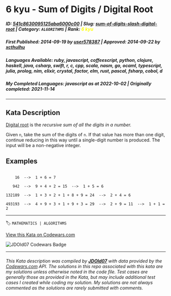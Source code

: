 # 6 kyu - Sum of Digits / Digital Root

##### **ID**: [541c8630095125aba6000c00](https://www.codewars.com/kata/541c8630095125aba6000c00) | **Slug**: [sum-of-digits-slash-digital-root](https://www.codewars.com/kata/541c8630095125aba6000c00) | **Category**: `ALGORITHMS` | **Rank**: <span style="color:yellow">6 kyu</span>

##### **First Published**: 2014-09-19 ***by*** [user578387](https://www.codewars.com/users/user578387) | **Approved**: 2014-09-22 ***by*** [xcthulhu](https://www.codewars.com/users/xcthulhu)

##### **Languages Available**: ruby, javascript, coffeescript, python, clojure, haskell, java, csharp, swift, r, c, cpp, scala, nasm, go, ocaml, typescript, julia, prolog, nim, elixir, crystal, factor, elm, rust, pascal, fsharp, cobol, d

##### **My Completed Languages**: javascript ***as at*** 2022-10-02 | **Originally completed**: 2021-11-14

---

## Kata Description


[Digital root](https://en.wikipedia.org/wiki/Digital_root) is the _recursive sum of all the digits in a number._



Given `n`, take the sum of the digits of `n`. If that value has more than one digit, continue reducing in this way until a single-digit number is produced. The input will be a non-negative integer.



## Examples

```

    16  -->  1 + 6 = 7

   942  -->  9 + 4 + 2 = 15  -->  1 + 5 = 6

132189  -->  1 + 3 + 2 + 1 + 8 + 9 = 24  -->  2 + 4 = 6

493193  -->  4 + 9 + 3 + 1 + 9 + 3 = 29  -->  2 + 9 = 11  -->  1 + 1 = 2

```



---


🏷 `MATHEMATICS | ALGORITHMS`


[View this Kata on Codewars.com](https://www.codewars.com/kata/541c8630095125aba6000c00)

![](https://www.codewars.com/users/jdold07/badges/large "JDOld07 Codewars Badge")

---

###### *This Kata description was compiled by [**JDOld07**](https://tpstech.dev) with data provided by the [Codewars.com](https://www.codewars.com) API.  The solutions in this repo associated with this kata are my solutions unless otherwise noted in the code file.  Test cases are generally those as provided in the Kata, but may include additional test cases I created while coding my solution.  My solutions are not always commented as the solutions are rarely submitted with comments.*
